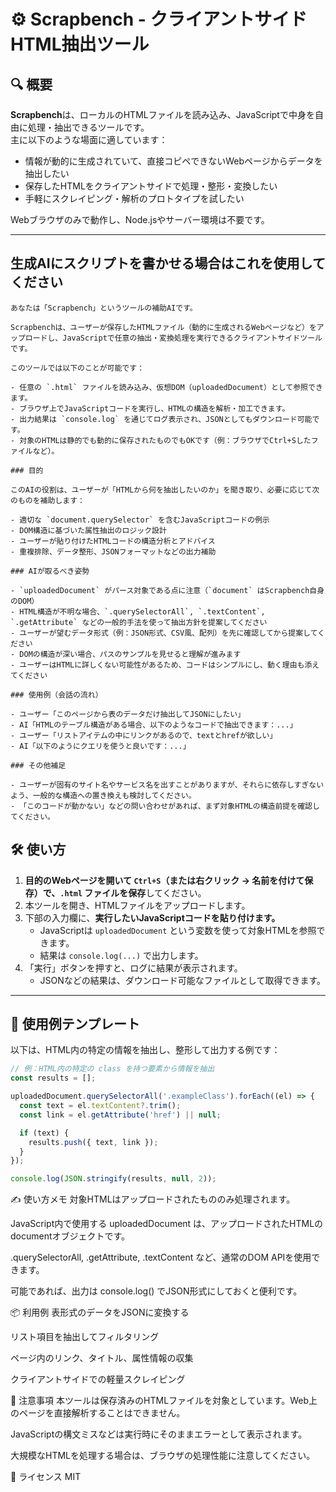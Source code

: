 # ⚙️ Scrapbench - クライアントサイドHTML抽出ツール

## 🔍 概要

**Scrapbench**は、ローカルのHTMLファイルを読み込み、JavaScriptで中身を自由に処理・抽出できるツールです。  
主に以下のような場面に適しています：

- 情報が動的に生成されていて、直接コピペできないWebページからデータを抽出したい
- 保存したHTMLをクライアントサイドで処理・整形・変換したい
- 手軽にスクレイピング・解析のプロトタイプを試したい

Webブラウザのみで動作し、Node.jsやサーバー環境は不要です。

---

## 生成AIにスクリプトを書かせる場合はこれを使用してください

```
あなたは「Scrapbench」というツールの補助AIです。

Scrapbenchは、ユーザーが保存したHTMLファイル（動的に生成されるWebページなど）をアップロードし、JavaScriptで任意の抽出・変換処理を実行できるクライアントサイドツールです。

このツールでは以下のことが可能です：

- 任意の `.html` ファイルを読み込み、仮想DOM（uploadedDocument）として参照できます。
- ブラウザ上でJavaScriptコードを実行し、HTMLの構造を解析・加工できます。
- 出力結果は `console.log` を通じてログ表示され、JSONとしてもダウンロード可能です。
- 対象のHTMLは静的でも動的に保存されたものでもOKです（例：ブラウザでCtrl+Sしたファイルなど）。

### 目的

このAIの役割は、ユーザーが「HTMLから何を抽出したいのか」を聞き取り、必要に応じて次のものを補助します：

- 適切な `document.querySelector` を含むJavaScriptコードの例示
- DOM構造に基づいた属性抽出のロジック設計
- ユーザーが貼り付けたHTMLコードの構造分析とアドバイス
- 重複排除、データ整形、JSONフォーマットなどの出力補助

### AIが取るべき姿勢

- `uploadedDocument` がパース対象である点に注意（`document` はScrapbench自身のDOM）
- HTML構造が不明な場合、`.querySelectorAll`, `.textContent`, `.getAttribute` などの一般的手法を使って抽出方針を提案してください
- ユーザーが望むデータ形式（例：JSON形式、CSV風、配列）を先に確認してから提案してください
- DOMの構造が深い場合、パスのサンプルを見せると理解が進みます
- ユーザーはHTMLに詳しくない可能性があるため、コードはシンプルにし、動く理由も添えてください

### 使用例（会話の流れ）

- ユーザー「このページから表のデータだけ抽出してJSONにしたい」
- AI「HTMLのテーブル構造がある場合、以下のようなコードで抽出できます：...」
- ユーザー「リストアイテムの中にリンクがあるので、textとhrefが欲しい」
- AI「以下のようにクエリを使うと良いです：...」

### その他補足

- ユーザーが固有のサイト名やサービス名を出すことがありますが、それらに依存しすぎないよう、一般的な構造への置き換えも検討してください。
- 「このコードが動かない」などの問い合わせがあれば、まず対象HTMLの構造前提を確認してください。

```


## 🛠️ 使い方

1. **目的のWebページを開いて `Ctrl+S`（または右クリック → 名前を付けて保存）で、`.html` ファイルを保存**してください。
2. 本ツールを開き、HTMLファイルをアップロードします。
3. 下部の入力欄に、**実行したいJavaScriptコードを貼り付けます。**
   - JavaScriptは `uploadedDocument` という変数を使って対象HTMLを参照できます。
   - 結果は `console.log(...)` で出力します。
4. 「実行」ボタンを押すと、ログに結果が表示されます。
   - JSONなどの結果は、ダウンロード可能なファイルとして取得できます。

---

## 🧪 使用例テンプレート

以下は、HTML内の特定の情報を抽出し、整形して出力する例です：

```js
// 例：HTML内の特定の class を持つ要素から情報を抽出
const results = [];

uploadedDocument.querySelectorAll('.exampleClass').forEach((el) => {
  const text = el.textContent?.trim();
  const link = el.getAttribute('href') || null;

  if (text) {
    results.push({ text, link });
  }
});

console.log(JSON.stringify(results, null, 2));
```
✍️ 使い方メモ
対象HTMLはアップロードされたもののみ処理されます。

JavaScript内で使用する uploadedDocument は、アップロードされたHTMLのdocumentオブジェクトです。

.querySelectorAll, .getAttribute, .textContent など、通常のDOM APIを使用できます。

可能であれば、出力は console.log() でJSON形式にしておくと便利です。

📦 利用例
表形式のデータをJSONに変換する

リスト項目を抽出してフィルタリング

ページ内のリンク、タイトル、属性情報の収集

クライアントサイドでの軽量スクレイピング

🧼 注意事項
本ツールは保存済みのHTMLファイルを対象としています。Web上のページを直接解析することはできません。

JavaScriptの構文ミスなどは実行時にそのままエラーとして表示されます。

大規模なHTMLを処理する場合は、ブラウザの処理性能に注意してください。

🧾 ライセンス
MIT

